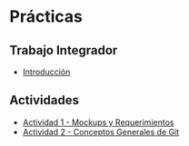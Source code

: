 # Prácticas

## Trabajo Integrador

- [Introducción](https://catedras.linti.unlp.edu.ar/pluginfile.php/90622/mod_resource/content/3/Introduccio%CC%81n%20Trabajo%20Integrador%202021.pdf)

## Actividades
- [Actividad 1 - Mockups y Requerimientos](https://catedras.linti.unlp.edu.ar/mod/assign/view.php?id=31842)
- [Actividad 2 - Conceptos Generales de Git](https://catedras.linti.unlp.edu.ar/mod/assign/view.php?id=32134)



